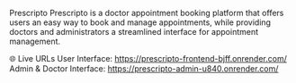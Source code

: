 Prescripto
Prescripto is a doctor appointment booking platform that offers users an easy way to book and manage appointments, while providing doctors and administrators a streamlined interface for appointment management.

🌐 Live URLs
User Interface: https://prescripto-frontend-bjff.onrender.com/
Admin & Doctor Interface: https://prescripto-admin-u840.onrender.com/
